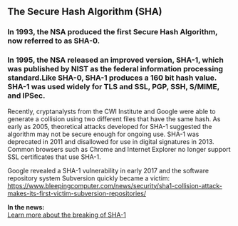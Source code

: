 ## The Secure Hash Algorithm (SHA)

### In 1993, the NSA produced the first Secure Hash Algorithm, now referred to as SHA-0.  

### In 1995, the NSA released an improved version, SHA-1, which was published by NIST as the federal information processing standard.Like SHA-0, SHA-1 produces a 160 bit hash value.  SHA-1 was used widely for TLS and SSL, PGP, SSH, S/MIME, and IPSec.
 

Recently, cryptanalysts from the CWI Institute and Google were able to generate a collision using two different files that have the same hash. As early as 2005, theoretical attacks developed for SHA-1 suggested the algorithm may not be secure enough for ongoing use.   SHA-1 was deprecated in 2011 and disallowed for use in digital signatures in 2013. Common browsers such as Chrome and Internet Explorer no longer support SSL certificates that use SHA-1.

Google revealed a SHA-1 vulnerability in early 2017 and the software repository system Subversion quickly became a victim:
https://www.bleepingcomputer.com/news/security/sha1-collision-attack-makes-its-first-victim-subversion-repositories/

**In the news:**  
[Learn more about the breaking of SHA-1](http://hackaday.com/2017/02/23/shattered-sha-1-is-broken/)



